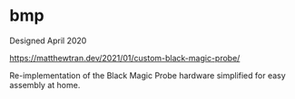 # bmp

Designed April 2020

https://matthewtran.dev/2021/01/custom-black-magic-probe/

Re-implementation of the Black Magic Probe hardware simplified for easy assembly at home.
